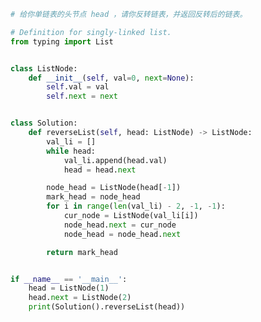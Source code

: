 
<BlogInfo title="65.反转链表" author="白日梦想猿" pv=0 read_times=0 pre_cost_time=0分38秒 category="leetcode" tag_list="['leetcode']" create_time="2022.04.07 21:13:14" update_time="2022.08.14 17:11:01" />

```python
# 给你单链表的头节点 head ，请你反转链表，并返回反转后的链表。

# Definition for singly-linked list.
from typing import List


class ListNode:
    def __init__(self, val=0, next=None):
        self.val = val
        self.next = next


class Solution:
    def reverseList(self, head: ListNode) -> ListNode:
        val_li = []
        while head:
            val_li.append(head.val)
            head = head.next

        node_head = ListNode(head[-1])
        mark_head = node_head
        for i in range(len(val_li) - 2, -1, -1):
            cur_node = ListNode(val_li[i])
            node_head.next = cur_node
            node_head = node_head.next

        return mark_head


if __name__ == '__main__':
    head = ListNode(1)
    head.next = ListNode(2)
    print(Solution().reverseList(head))

```
